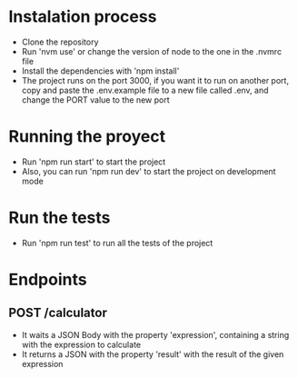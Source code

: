 # Instalation process

- Clone the repository
- Run 'nvm use' or change the version of node to the one in the .nvmrc file
- Install the dependencies with 'npm install'
- The project runs on the port 3000, if you want it to run on another port, copy and paste the .env.example file to a new file called .env, and change the PORT value to the new port

# Running the proyect

- Run 'npm run start' to start the project
- Also, you can run 'npm run dev' to start the project on development mode

# Run the tests

- Run 'npm run test' to run all the tests of the project

# Endpoints

## POST /calculator
- It waits a JSON Body with the property 'expression', containing a string with the expression to calculate
- It returns a JSON with the property 'result' with the result of the given expression

